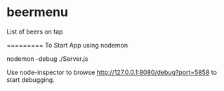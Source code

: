 beermenu
========

List of beers on tap



=========
To Start App using nodemon

nodemon -debug ./Server.js 

Use node-inspector to browse http://127.0.0.1:8080/debug?port=5858 to start debugging.